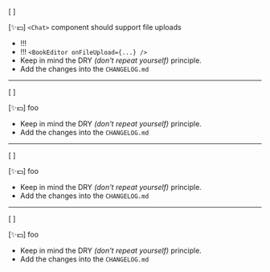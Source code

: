 [ ]

[✨💵] `<Chat>` component should support file uploads

-   !!!
-   !!! `<BookEditor onFileUpload={...} />`
-   Keep in mind the DRY _(don't repeat yourself)_ principle.
-   Add the changes into the `CHANGELOG.md`

---

[ ]

[✨💵] foo

-   Keep in mind the DRY _(don't repeat yourself)_ principle.
-   Add the changes into the `CHANGELOG.md`

---

[ ]

[✨💵] foo

-   Keep in mind the DRY _(don't repeat yourself)_ principle.
-   Add the changes into the `CHANGELOG.md`

---

[ ]

[✨💵] foo

-   Keep in mind the DRY _(don't repeat yourself)_ principle.
-   Add the changes into the `CHANGELOG.md`
